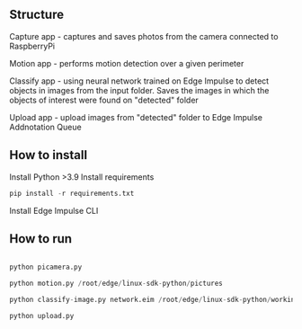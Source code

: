 Structure
---------------

Capture app - captures and saves photos from the camera connected to RaspberryPi

Motion app - performs motion detection over a given perimeter

Classify app - using neural network trained on Edge Impulse to detect objects in images from the input folder. Saves the images in which the objects of interest were found on "detected" folder

Upload app - upload images from "detected" folder to Edge Impulse Addnotation Queue


How to install
---------------
Install Python >3.9
Install requirements
```python
pip install -r requirements.txt
```
Install Edge Impulse CLI


How to run
---------------

```python

python picamera.py

python motion.py /root/edge/linux-sdk-python/pictures

python classify-image.py network.eim /root/edge/linux-sdk-python/working/motion

python upload.py
```
